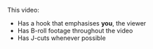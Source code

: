 This video:
- Has a hook that emphasises **you**, the viewer
- Has B-roll footage throughout the video
- Has J-cuts whenever possible